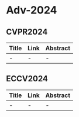 # Adv-2024

## CVPR2024
| Title | Link | Abstract |
| --- | --- | --- |
| - | - | - |

## ECCV2024
| Title | Link | Abstract |
| --- | --- | --- |
| - | - | - |
